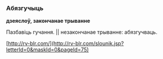 ### Абязгучыць
**дзеяслоў, закончанае трыванне**

Пазбавіць гучання. || незакончанае трыванне: абязгучваць.

<a rel="author">[http://rv-blr.com/](http://rv-blr.com/slounik.jsp?letterId=0&maskId=0&pageId=75)</a>

